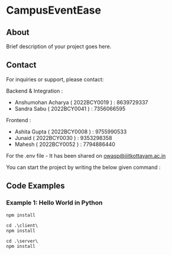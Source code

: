 # CampusEventEase

## About

Brief description of your project goes here.

## Contact

For inquiries or support, please contact:

Backend & Integration : 
- Anshumohan Acharya ( 2022BCY0019 ) : 8639729337
- Sandra Sabu ( 2022BCY0041 ) : 7356066595

Frontend : 
- Ashita Gupta ( 2022BCY0008 ) : 9755990533 
- Junaid ( 2022BCY0030 ) : 9353298358
- Mahesh ( 2022BCY0052 ) : 7794886440


For the .env file - 
It has been shared on owasp@iiitkottayam.ac.in

You can start the project by writing the below given command : 
## Code Examples

### Example 1: Hello World in Python
```
npm install

cd .\client\
npm install

cd .\server\
npm install
```
